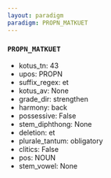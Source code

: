 ```yaml
---
layout: paradigm
paradigm: PROPN_MATKUET
---
```

### ` PROPN_MATKUET `


* kotus_tn: 43
* upos: PROPN
* suffix_regex: et
* kotus_av: None
* grade_dir: strengthen
* harmony: back
* possessive: False
* stem_diphthong: None
* deletion: et
* plurale_tantum: obligatory
* clitics: False
* pos: NOUN
* stem_vowel: None
